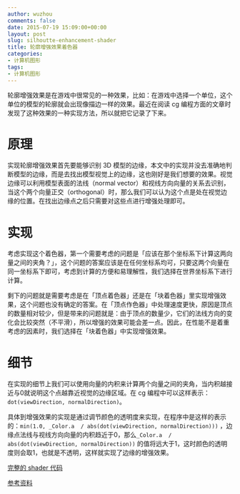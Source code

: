 ```yaml
---
author: wuzhou
comments: false
date: 2015-07-19 15:09:00+00:00
layout: post
slug: silhoutte-enhancement-shader
title: 轮廓增强效果着色器
categories:
- 计算机图形
tags:
- 计算机图形
---
```


轮廓增强效果是在游戏中很常见的一种效果，比如：在游戏中选择一个单位，这个单位的模型的轮廓就会出现像描边一样的效果。最近在阅读 cg 编程方面的文章时发现了这种效果的一种实现方法，所以就把它记录了下来。

# 原理
实现轮廓增强效果首先要能够识别 3D 模型的边缘，本文中的实现并没去准确地判断模型的边缘，而是去找出模型视觉上的边缘，这也刚好是我们想要的效果。视觉边缘可以利用模型表面的法线（normal vector）和视线方向向量的关系去识别，当这个两个向量正交（orthogonal）时，那么我们可以认为这个点是处在视觉边缘的位置。在找出边缘点之后只需要对这些点进行增强处理即可。

# 实现
考虑实现这个着色器，第一个需要考虑的问题是「应该在那个坐标系下计算这两向量之间的夹角？」，这个问题的答案应该是在任何坐标系均可，只要这两个向量在同一坐标系下即可，考虑到计算的方便和易理解性，我们选择在世界坐标系下进行计算。

剩下的问题就是需要考虑是在「顶点着色器」还是在「块着色器」里实现增强效果，这个问题也没有确定的答案。在「顶点作色器」中处理速度更快，原因是顶点的数量相对较少，但是带来的问题就是：由于顶点的数量少，它们的法线方向的变化会比较突然（不平滑），所以增强的效果可能会差一点。因此，在性能不是着重考虑的因素时，我们选择在「块着色器」中实现增强效果。

# 细节
在实现的细节上我们可以使用向量的内积来计算两个向量之间的夹角，当内积越接近与0就说明这个点越靠近视觉的边缘区域。在 cg 编程中可以这样表示：`dot(viewDirection, normalDirection)`。

具体到增强效果的实现是通过调节颜色的透明度来实现，在程序中是这样的表示的：`min(1.0, _Color.a  / abs(dot(viewDirection, normalDirection)))` ，边缘点法线与视线方向向量的内积趋近于0，那么`_Color.a  / abs(dot(viewDirection, normalDirection))` 的值将远大于1，这时颜色的透明度则会取1，也就是不透明，这样就实现了边缘的增强效果。

[完整的 shader 代码](https://github.com/wuzhou/LearnCgPrograming/blob/master/Assets/Shaders/Cg%20silhouette%20enhancement.shader)

[参考资料](https://en.wikibooks.org/wiki/Cg_Programming/Unity/Silhouette_Enhancement)
